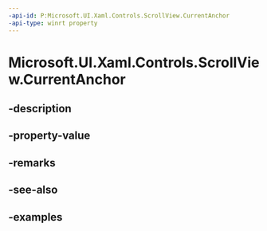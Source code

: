```yaml
---
-api-id: P:Microsoft.UI.Xaml.Controls.ScrollView.CurrentAnchor
-api-type: winrt property
---
```


# Microsoft.UI.Xaml.Controls.ScrollView.CurrentAnchor

<!--
public Windows.UI.Xaml.UIElement CurrentAnchor { get; }
-->


## -description

## -property-value

## -remarks

## -see-also

## -examples


